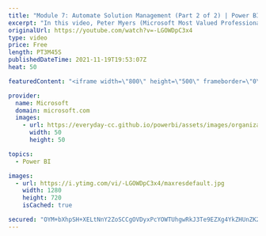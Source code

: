 ```yaml
---
title: "Module 7: Automate Solution Management (Part 2 of 2) | Power BI Developer in a Day"
excerpt: "In this video, Peter Myers (Microsoft Most Valued Professional, and course developer) demonstrates how to use PowerShell scripts to automate solution management. It is video 19 of 21.  The Power BI Developer in a Day online course empowers you as an app developer with the technical knowledge required"
originalUrl: https://youtube.com/watch?v=-LGOWDpC3x4
type: video
price: Free
length: PT3M45S
publishedDateTime: 2021-11-19T19:53:07Z
heat: 50

featuredContent: "<iframe width=\"800\" height=\"500\" frameborder=\"0\" src=\"https://www.youtube.com/embed/-LGOWDpC3x4\" allow=\"accelerometer; autoplay; encrypted-media; gyroscope; picture-in-picture\" allowfullscreen></iframe>"

provider:
  name: Microsoft
  domain: microsoft.com
  images:
    - url: https://everyday-cc.github.io/powerbi/assets/images/organizations/microsoft.com-50x50.jpg
      width: 50
      height: 50

topics:
  - Power BI

images:
  - url: https://i.ytimg.com/vi/-LGOWDpC3x4/maxresdefault.jpg
    width: 1280
    height: 720
    isCached: true

secured: "OYM+bXhpSH+XELtNnY2ZoSCCgOVDyxPcYOWTUhgwRkJ3Te9EZXg4YkZHUnZK2S2W7nXXfZ90NiQvJvmRuTtcIAp/RaigDc3UhK03Q6xTtGgNZodc/vGrZUjy0QPVZ+D3D00zpmdRbvtucJi72j2G7GUvQEpGJPnzZ/lxzLdKF+BbwF7+ryjB+IqknCT9rbe/k7XMSlEN/9HmEQtD5hxM7YTH8bRoe9jfS0upKw2vlSDz84++8i+/W+Hkadov78ktnbhMcxto0BRogRFX33BE6MQN+E62Y/i5d4+E51K9YbwjAWyNR6kh6NVTI/zLwP23DWPdkZwdY6pQlCZL/A/jzvOCNTpLaTpW9Jm8TAsIkLe8kToKFWjx3+xtb1NYBCJA1XcdHis90go/w/WShDBwZEj/GW0yiiYE3+W5apDs1EM=;L8PFePToA8cE3tRgBi3IBg=="
---
```


